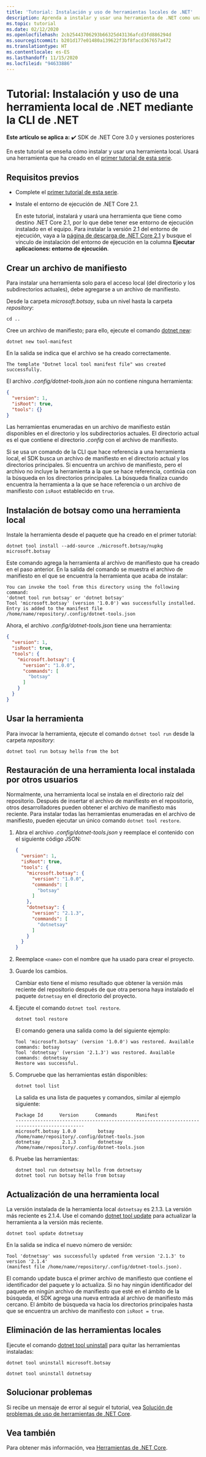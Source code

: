 ```yaml
---
title: 'Tutorial: Instalación y uso de herramientas locales de .NET'
description: Aprenda a instalar y usar una herramienta de .NET como una herramienta local.
ms.topic: tutorial
ms.date: 02/12/2020
ms.openlocfilehash: 2cb25443706293b66325d43136afcd3fd886294d
ms.sourcegitcommit: b201d177e01480a139622f3bf8facd367657a472
ms.translationtype: HT
ms.contentlocale: es-ES
ms.lasthandoff: 11/15/2020
ms.locfileid: "94633886"
---
```

# <a name="tutorial-install-and-use-a-net-local-tool-using-the-net-cli"></a>Tutorial: Instalación y uso de una herramienta local de .NET mediante la CLI de .NET

**Este artículo se aplica a:** ✔️ SDK de .NET Core 3.0 y versiones posteriores

En este tutorial se enseña cómo instalar y usar una herramienta local. Usará una herramienta que ha creado en el [primer tutorial de esta serie](global-tools-how-to-create.md).

## <a name="prerequisites"></a>Requisitos previos

* Complete el [primer tutorial de esta serie](global-tools-how-to-create.md).
* Instale el entorno de ejecución de .NET Core 2.1.

  En este tutorial, instalará y usará una herramienta que tiene como destino .NET Core 2.1, por lo que debe tener ese entorno de ejecución instalado en el equipo. Para instalar la versión 2.1 del entorno de ejecución, vaya a la [página de descarga de .NET Core 2.1](https://dotnet.microsoft.com/download/dotnet-core/2.1) y busque el vínculo de instalación del entorno de ejecución en la columna **Ejecutar aplicaciones: entorno de ejecución**.

## <a name="create-a-manifest-file"></a>Crear un archivo de manifiesto

Para instalar una herramienta solo para el acceso local (del directorio y los subdirectorios actuales), debe agregarse a un archivo de manifiesto.

Desde la carpeta *microsoft.botsay*, suba un nivel hasta la carpeta *repository*:

```console
cd ..
```

Cree un archivo de manifiesto; para ello, ejecute el comando [dotnet new](dotnet-new.md):

```dotnetcli
dotnet new tool-manifest
```

En la salida se indica que el archivo se ha creado correctamente.

```console
The template "Dotnet local tool manifest file" was created successfully.
```

El archivo *.config/dotnet-tools.json* aún no contiene ninguna herramienta:

```json
{
  "version": 1,
  "isRoot": true,
  "tools": {}
}
```

Las herramientas enumeradas en un archivo de manifiesto están disponibles en el directorio y los subdirectorios actuales. El directorio actual es el que contiene el directorio *.config* con el archivo de manifiesto.

Si se usa un comando de la CLI que hace referencia a una herramienta local, el SDK busca un archivo de manifiesto en el directorio actual y los directorios principales. Si encuentra un archivo de manifiesto, pero el archivo no incluye la herramienta a la que se hace referencia, continúa con la búsqueda en los directorios principales. La búsqueda finaliza cuando encuentra la herramienta a la que se hace referencia o un archivo de manifiesto con `isRoot` establecido en `true`.

## <a name="install-botsay-as-a-local-tool"></a>Instalación de botsay como una herramienta local

Instale la herramienta desde el paquete que ha creado en el primer tutorial:

```dotnetcli
dotnet tool install --add-source ./microsoft.botsay/nupkg microsoft.botsay
```

Este comando agrega la herramienta al archivo de manifiesto que ha creado en el paso anterior. En la salida del comando se muestra el archivo de manifiesto en el que se encuentra la herramienta que acaba de instalar:

 ```console
 You can invoke the tool from this directory using the following command:
 'dotnet tool run botsay' or 'dotnet botsay'
 Tool 'microsoft.botsay' (version '1.0.0') was successfully installed.
 Entry is added to the manifest file /home/name/repository/.config/dotnet-tools.json
 ```

Ahora, el archivo *.config/dotnet-tools.json* tiene una herramienta:

```json
{
  "version": 1,
  "isRoot": true,
  "tools": {
    "microsoft.botsay": {
      "version": "1.0.0",
      "commands": [
        "botsay"
      ]
    }
  }
}
```

## <a name="use-the-tool"></a>Usar la herramienta

Para invocar la herramienta, ejecute el comando `dotnet tool run` desde la carpeta *repository*:

```dotnetcli
dotnet tool run botsay hello from the bot
```

## <a name="restore-a-local-tool-installed-by-others"></a>Restauración de una herramienta local instalada por otros usuarios

Normalmente, una herramienta local se instala en el directorio raíz del repositorio. Después de insertar el archivo de manifiesto en el repositorio, otros desarrolladores pueden obtener el archivo de manifiesto más reciente. Para instalar todas las herramientas enumeradas en el archivo de manifiesto, pueden ejecutar un único comando `dotnet tool restore`.

1. Abra el archivo *.config/dotnet-tools.json* y reemplace el contenido con el siguiente código JSON:

   ```json
   {
     "version": 1,
     "isRoot": true,
     "tools": {
       "microsoft.botsay": {
         "version": "1.0.0",
         "commands": [
           "botsay"
         ]
       },
       "dotnetsay": {
         "version": "2.1.3",
         "commands": [
           "dotnetsay"
         ]
       }
     }
   }
   ```

1. Reemplace `<name>` con el nombre que ha usado para crear el proyecto.

1. Guarde los cambios.

   Cambiar esto tiene el mismo resultado que obtener la versión más reciente del repositorio después de que otra persona haya instalado el paquete `dotnetsay` en el directorio del proyecto.

1. Ejecute el comando `dotnet tool restore`.

   ```dotnetcli
   dotnet tool restore
   ```

   El comando genera una salida como la del siguiente ejemplo:

   ```console
   Tool 'microsoft.botsay' (version '1.0.0') was restored. Available commands: botsay
   Tool 'dotnetsay' (version '2.1.3') was restored. Available commands: dotnetsay
   Restore was successful.
   ```

1. Compruebe que las herramientas están disponibles:

   ```dotnetcli
   dotnet tool list
   ```

   La salida es una lista de paquetes y comandos, similar al ejemplo siguiente:

   ```console
   Package Id      Version      Commands       Manifest
   --------------------------------------------------------------------------------------------
   microsoft.botsay 1.0.0        botsay         /home/name/repository/.config/dotnet-tools.json
   dotnetsay        2.1.3        dotnetsay      /home/name/repository/.config/dotnet-tools.json
   ```

1. Pruebe las herramientas:

   ```dotnetcli
   dotnet tool run dotnetsay hello from dotnetsay
   dotnet tool run botsay hello from botsay
   ```

## <a name="update-a-local-tool"></a>Actualización de una herramienta local

La versión instalada de la herramienta local `dotnetsay` es 2.1.3.  La versión más reciente es 2.1.4. Use el comando [dotnet tool update](dotnet-tool-update.md) para actualizar la herramienta a la versión más reciente.

```dotnetcli
dotnet tool update dotnetsay
```

En la salida se indica el nuevo número de versión:

```console
Tool 'dotnetsay' was successfully updated from version '2.1.3' to version '2.1.4'
(manifest file /home/name/repository/.config/dotnet-tools.json).
```

El comando update busca el primer archivo de manifiesto que contiene el identificador del paquete y lo actualiza. Si no hay ningún identificador del paquete en ningún archivo de manifiesto que esté en el ámbito de la búsqueda, el SDK agrega una nueva entrada al archivo de manifiesto más cercano. El ámbito de búsqueda va hacia los directorios principales hasta que se encuentra un archivo de manifiesto con `isRoot = true`.

## <a name="remove-local-tools"></a>Eliminación de las herramientas locales

Ejecute el comando [dotnet tool uninstall](dotnet-tool-uninstall.md) para quitar las herramientas instaladas:

```dotnetcli
dotnet tool uninstall microsoft.botsay
```

```dotnetcli
dotnet tool uninstall dotnetsay
```

## <a name="troubleshoot"></a>Solucionar problemas

Si recibe un mensaje de error al seguir el tutorial, vea [Solución de problemas de uso de herramientas de .NET Core](troubleshoot-usage-issues.md).

## <a name="see-also"></a>Vea también

Para obtener más información, vea [Herramientas de .NET Core](global-tools.md).
